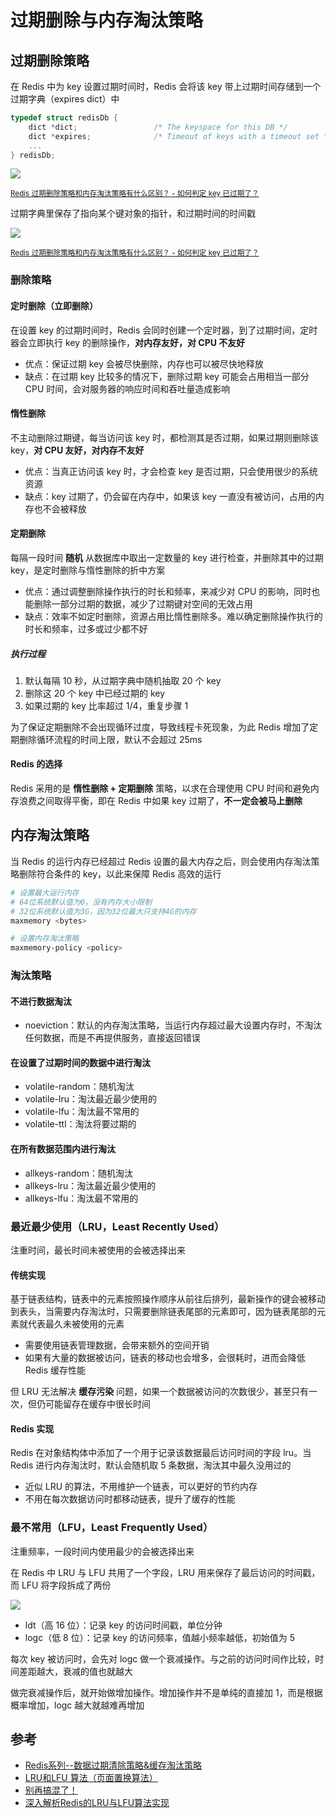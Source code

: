 # 过期删除与内存淘汰策略

## 过期删除策略

在 Redis 中为 key 设置过期时间时，Redis 会将该 key 带上过期时间存储到一个过期字典（expires dict）中

```c
typedef struct redisDb {
    dict *dict;                 /* The keyspace for this DB */
    dict *expires;              /* Timeout of keys with a timeout set */
    ...
} redisDb;
```

![](./md.assets/expire_dict.png)

<small>[Redis 过期删除策略和内存淘汰策略有什么区别？ - 如何判定 key 已过期了？](https://xiaolincoding.com/redis/module/strategy.html#%E5%A6%82%E4%BD%95%E5%88%A4%E5%AE%9A-key-%E5%B7%B2%E8%BF%87%E6%9C%9F%E4%BA%86)</small>

过期字典里保存了指向某个键对象的指针，和过期时间的时间戳

![](./md.assets/isexpire.png)

<small>[Redis 过期删除策略和内存淘汰策略有什么区别？ - 如何判定 key 已过期了？](https://xiaolincoding.com/redis/module/strategy.html#%E5%A6%82%E4%BD%95%E5%88%A4%E5%AE%9A-key-%E5%B7%B2%E8%BF%87%E6%9C%9F%E4%BA%86)</small>

### 删除策略

#### 定时删除（立即删除）

在设置 key 的过期时间时，Redis 会同时创建一个定时器，到了过期时间，定时器会立即执行 key 的删除操作，**对内存友好，对 CPU 不友好**

- 优点：保证过期 key 会被尽快删除，内存也可以被尽快地释放
- 缺点：在过期 key 比较多的情况下，删除过期 key 可能会占用相当一部分 CPU 时间，会对服务器的响应时间和吞吐量造成影响

#### 惰性删除

不主动删除过期键，每当访问该 key 时，都检测其是否过期，如果过期则删除该 key，**对 CPU 友好，对内存不友好**

- 优点：当真正访问该 key 时，才会检查 key 是否过期，只会使用很少的系统资源
- 缺点：key 过期了，仍会留在内存中，如果该 key 一直没有被访问，占用的内存也不会被释放

#### 定期删除

每隔一段时间 **随机** 从数据库中取出一定数量的 key 进行检查，并删除其中的过期 key，是定时删除与惰性删除的折中方案

- 优点：通过调整删除操作执行的时长和频率，来减少对 CPU 的影响，同时也能删除一部分过期的数据，减少了过期键对空间的无效占用
- 缺点：效率不如定时删除，资源占用比惰性删除多。难以确定删除操作执行的时长和频率，过多或过少都不好

##### 执行过程

1. 默认每隔 10 秒，从过期字典中随机抽取 20 个 key
2. 删除这 20 个 key 中已经过期的 key
3. 如果过期的 key 比率超过 1/4，重复步骤 1

为了保证定期删除不会出现循环过度，导致线程卡死现象，为此 Redis 增加了定期删除循环流程的时间上限，默认不会超过 25ms

#### Redis 的选择

Redis 采用的是 **惰性删除 + 定期删除** 策略，以求在合理使用 CPU 时间和避免内存浪费之间取得平衡，即在 Redis 中如果 key 过期了，**不一定会被马上删除**

## 内存淘汰策略

当 Redis 的运行内存已经超过 Redis 设置的最大内存之后，则会使用内存淘汰策略删除符合条件的 key，以此来保障 Redis 高效的运行

```bash
# 设置最大运行内存
# 64位系统默认值为0，没有内存大小限制
# 32位系统默认值为3G，因为32位最大只支持4G的内存
maxmemory <bytes>

# 设置内存淘汰策略
maxmemory-policy <policy>
```

### 淘汰策略

#### 不进行数据淘汰

- noeviction：默认的内存淘汰策略，当运行内存超过最大设置内存时，不淘汰任何数据，而是不再提供服务，直接返回错误

#### 在设置了过期时间的数据中进行淘汰

- volatile-random：随机淘汰
- volatile-lru：淘汰最近最少使用的
- volatile-lfu：淘汰最不常用的
- volatile-ttl：淘汰将要过期的

#### 在所有数据范围内进行淘汰

- allkeys-random：随机淘汰
- allkeys-lru：淘汰最近最少使用的
- allkeys-lfu：淘汰最不常用的

### 最近最少使用（LRU，Least Recently Used）

注重时间，最长时间未被使用的会被选择出来

#### 传统实现

基于链表结构，链表中的元素按照操作顺序从前往后排列，最新操作的键会被移动到表头，当需要内存淘汰时，只需要删除链表尾部的元素即可，因为链表尾部的元素就代表最久未被使用的元素

- 需要使用链表管理数据，会带来额外的空间开销
- 如果有大量的数据被访问，链表的移动也会增多，会很耗时，进而会降低 Redis 缓存性能

但 LRU 无法解决 **缓存污染** 问题，如果一个数据被访问的次数很少，甚至只有一次，但仍可能留存在缓存中很长时间

#### Redis 实现

Redis 在对象结构体中添加了一个用于记录该数据最后访问时间的字段 lru。当 Redis 进行内存淘汰时，默认会随机取 5 条数据，淘汰其中最久没用过的

- 近似 LRU 的算法，不用维护一个链表，可以更好的节约内存
- 不用在每次数据访问时都移动链表，提升了缓存的性能

### 最不常用（LFU，Least Frequently Used）

注重频率，一段时间内使用最少的会被选择出来

在 Redis 中 LRU 与 LFU 共用了一个字段，LRU 用来保存了最后访问的时间戳，而 LFU 将字段拆成了两份

![](./md.assets/lfu.png)

- ldt（高 16 位）：记录 key 的访问时间戳，单位分钟
- logc（低 8 位）：记录 key 的访问频率，值越小频率越低，初始值为 5

每次 key 被访问时，会先对 logc 做一个衰减操作。与之前的访问时间作比较，时间差距越大，衰减的值也就越大

做完衰减操作后，就开始做增加操作。增加操作并不是单纯的直接加 1，而是根据概率增加，logc 越大就越难再增加

## 参考

- [Redis系列--数据过期清除策略&缓存淘汰策略](https://blog.csdn.net/weixin_42972832/article/details/131410757)
- [LRU和LFU 算法（页面置换算法）](https://blog.csdn.net/weixin_43240734/article/details/123159387)
- [别再搞混了！](https://mp.weixin.qq.com/s?__biz=MzUxODAzNDg4NQ==&mid=2247515536&idx=1&sn=2a9b1d82338516976105ae9342c011a6&chksm=f98df93acefa702cda29c86d77d6116adf812c4e15978dc916447e0f68e42a002520787f66a8&scene=178&cur_album_id=1790401816640225283#rd)
- [深入解析Redis的LRU与LFU算法实现](https://www.cnblogs.com/vivotech/p/17531827.html)
